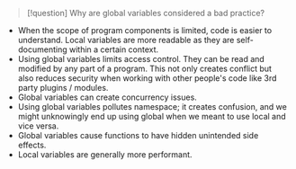 
> [!question]
> Why are global variables considered a bad practice?

- When the scope of program components is limited, code is easier to understand. Local variables are more readable as they are self-documenting within a certain context.
- Using global variables limits access control. They can be read and modified by any part of a program. This not only creates conflict but also reduces security when working with other people's code like 3rd party plugins / modules.
- Global variables can create concurrency issues.
- Using global variables pollutes namespace; it creates confusion, and we might unknowingly end up using global when we meant to use local and vice versa.
- Global variables cause functions to have hidden unintended side effects.
- Local variables are generally more performant.